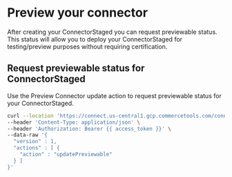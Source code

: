 # Preview your connector

After creating your ConnectorStaged you can request previewable status. This status will allow you to deploy your ConnectorStaged for testing/preview purposes without requiring certification.

## Request previewable status for ConnectorStaged

Use the Preview Connector update action to request previewable status for your ConnectorStaged.

```bash
curl --location 'https://connect.us-central1.gcp.commercetools.com/connectors/drafts/key=orium-ct-connect-bloomreach-discovery' \
--header 'Content-Type: application/json' \
--header 'Authorization: Bearer {{ access_token }}' \
--data-raw '{
  "version" : 1,
  "actions" : [ {
    "action" : "updatePreviewable"
  } ]
}'
```
